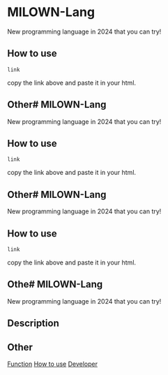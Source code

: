 # MILOWN-Lang
New programming language in 2024 that you can try!

## How to use
```
link
```
copy the link above and paste it in your html.

## Other# MILOWN-Lang
New programming language in 2024 that you can try!

## How to use
```
link
```
copy the link above and paste it in your html.

## Other# MILOWN-Lang
New programming language in 2024 that you can try!

## How to use
```
link
```
copy the link above and paste it in your html.

## Othe# MILOWN-Lang
New programming language in 2024 that you can try!

## Description

## Other
[Function](function.md)
[How to use](how-to-use.md)
[Developer](developer.md)
